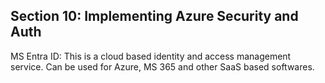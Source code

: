 ## Section 10: Implementing Azure Security and Auth

MS Entra ID: This is a cloud based identity and access management service. Can be used for Azure, MS 365 and other SaaS based softwares.
